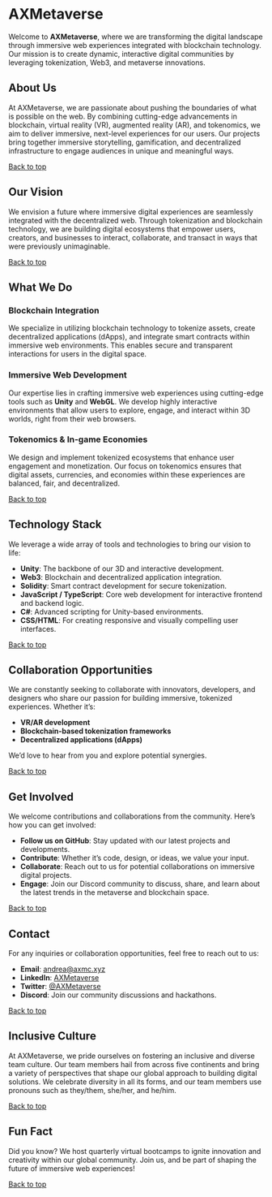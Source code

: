 # AXMetaverse

Welcome to **AXMetaverse**, where we are transforming the digital landscape through immersive web experiences integrated with blockchain technology. Our mission is to create dynamic, interactive digital communities by leveraging tokenization, Web3, and metaverse innovations.

## About Us

At AXMetaverse, we are passionate about pushing the boundaries of what is possible on the web. By combining cutting-edge advancements in blockchain, virtual reality (VR), augmented reality (AR), and tokenomics, we aim to deliver immersive, next-level experiences for our users. Our projects bring together immersive storytelling, gamification, and decentralized infrastructure to engage audiences in unique and meaningful ways.

[Back to top](#axmetaverse)

## Our Vision

We envision a future where immersive digital experiences are seamlessly integrated with the decentralized web. Through tokenization and blockchain technology, we are building digital ecosystems that empower users, creators, and businesses to interact, collaborate, and transact in ways that were previously unimaginable.

[Back to top](#axmetaverse)

## What We Do

### **Blockchain Integration**
We specialize in utilizing blockchain technology to tokenize assets, create decentralized applications (dApps), and integrate smart contracts within immersive web environments. This enables secure and transparent interactions for users in the digital space.

### **Immersive Web Development**
Our expertise lies in crafting immersive web experiences using cutting-edge tools such as **Unity** and **WebGL**. We develop highly interactive environments that allow users to explore, engage, and interact within 3D worlds, right from their web browsers.

### **Tokenomics & In-game Economies**
We design and implement tokenized ecosystems that enhance user engagement and monetization. Our focus on tokenomics ensures that digital assets, currencies, and economies within these experiences are balanced, fair, and decentralized.

[Back to top](#axmetaverse)

## Technology Stack

We leverage a wide array of tools and technologies to bring our vision to life:

- **Unity**: The backbone of our 3D and interactive development.
- **Web3**: Blockchain and decentralized application integration.
- **Solidity**: Smart contract development for secure tokenization.
- **JavaScript / TypeScript**: Core web development for interactive frontend and backend logic.
- **C#**: Advanced scripting for Unity-based environments.
- **CSS/HTML**: For creating responsive and visually compelling user interfaces.

[Back to top](#axmetaverse)

## Collaboration Opportunities

We are constantly seeking to collaborate with innovators, developers, and designers who share our passion for building immersive, tokenized experiences. Whether it’s:

- **VR/AR development**
- **Blockchain-based tokenization frameworks**
- **Decentralized applications (dApps)**

We’d love to hear from you and explore potential synergies.

[Back to top](#axmetaverse)

## Get Involved

We welcome contributions and collaborations from the community. Here’s how you can get involved:

- **Follow us on GitHub**: Stay updated with our latest projects and developments.
- **Contribute**: Whether it’s code, design, or ideas, we value your input.
- **Collaborate**: Reach out to us for potential collaborations on immersive digital projects.
- **Engage**: Join our Discord community to discuss, share, and learn about the latest trends in the metaverse and blockchain space.

[Back to top](#axmetaverse)

## Contact

For any inquiries or collaboration opportunities, feel free to reach out to us:

- **Email**: [andrea@axmc.xyz](mailto:andrea@axmc.xyz)
- **LinkedIn**: [AXMetaverse](#)
- **Twitter**: [@AXMetaverse](#)
- **Discord**: Join our community discussions and hackathons.

[Back to top](#axmetaverse)

## Inclusive Culture

At AXMetaverse, we pride ourselves on fostering an inclusive and diverse team culture. Our team members hail from across five continents and bring a variety of perspectives that shape our global approach to building digital solutions. We celebrate diversity in all its forms, and our team members use pronouns such as they/them, she/her, and he/him.

[Back to top](#axmetaverse)

## Fun Fact

Did you know? We host quarterly virtual bootcamps to ignite innovation and creativity within our global community. Join us, and be part of shaping the future of immersive web experiences!

[Back to top](#axmetaverse)
